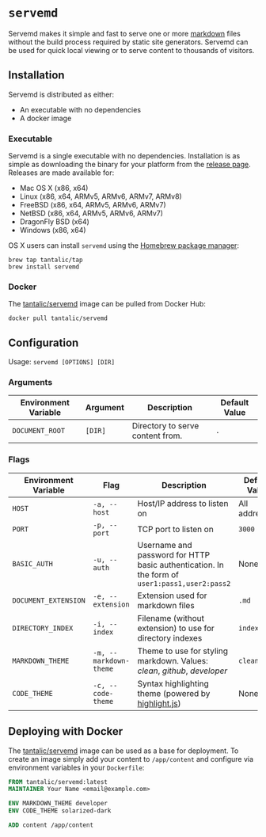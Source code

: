 # `servemd`

Servemd makes it simple and fast to serve one or more [markdown][markdown] files without the build process required by static site generators. Servemd can be used for quick local viewing or to serve content to thousands of visitors.

## Installation

Servemd is distributed as either:

- An executable with no dependencies
- A docker image

### Executable

Servemd is a single executable with no dependencies. Installation is as simple as downloading the binary for your platform from the [release page][release]. Releases are made available for:

- Mac OS X (x86, x64)
- Linux (x86, x64, ARMv5, ARMv6, ARMv7, ARMv8)
- FreeBSD (x86, x64, ARMv5, ARMv6, ARMv7)
- NetBSD (x86, x64, ARMv5, ARMv6, ARMv7)
- DragonFly BSD (x64)
- Windows (x86, x64)

OS X users can install `servemd` using the [Homebrew package manager][homebrew]:

```shell
brew tap tantalic/tap
brew install servemd
```

### Docker

The [tantalic/servemd][dockerhub] image can be pulled from Docker Hub:

```shell
docker pull tantalic/servemd
```

## Configuration

Usage: `servemd [OPTIONS] [DIR]`

### Arguments

| Environment Variable | Argument |           Description            | Default Value |
|----------------------|----------|----------------------------------|---------------|
| `DOCUMENT_ROOT`      | `[DIR]`  | Directory to serve content from. | `.`           |

### Flags

| Environment Variable |          Flag          |                                          Description                                          | Default Value |
|----------------------|------------------------|-----------------------------------------------------------------------------------------------|---------------|
| `HOST`               | `-a, --host`           | Host/IP address to listen on                                                                  | All addresses |
| `PORT`               | `-p, --port`           | TCP port to listen on                                                                         | `3000`        |
| `BASIC_AUTH`         | `-u, --auth`           | Username and password for HTTP basic authentication. In the form of `user1:pass1,user2:pass2` | None          |
| `DOCUMENT_EXTENSION` | `-e, --extension`      | Extension used for markdown files                                                             | `.md`         |
| `DIRECTORY_INDEX`    | `-i, --index`          | Filename (without extension) to use for directory indexes                                     | `index`       |
| `MARKDOWN_THEME`     | `-m, --markdown-theme` | Theme to use for styling markdown. Values: *clean*, *github*, *developer*                     | `clean`       |
| `CODE_THEME`         | `-c, --code-theme`     | Syntax highlighting theme (powered by [highlight.js][highlightjs])                            | None          |


## Deploying with Docker 

The [tantalic/servemd][dockerhub] image can be used as a base for deployment. To create an image simply add your content to `/app/content` and configure via environment variables in your `Dockerfile`:

```Dockerfile
FROM tantalic/servemd:latest
MAINTAINER Your Name <email@example.com>

ENV MARKDOWN_THEME developer
ENV CODE_THEME solarized-dark

ADD content /app/content
```


[markdown]: https://daringfireball.net/projects/markdown/syntax
[release]: https://github.com/tantalic/servemd/releases/latest
[homebrew]: http://brew.sh
[highlightjs]: http://highlightjs.org
[dockerhub]: https://hub.docker.com/r/tantalic/servemd/


